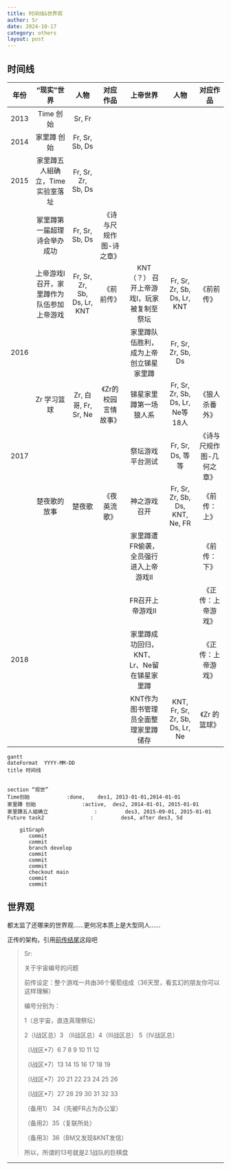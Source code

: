 ```yaml
---
title: 时间线&世界观
author: Sr
date: 2024-10-17
category: others
layout: post
---
```


## 时间线


|年份|“现实”世界|人物|对应作品|上帝世界|人物|对应作品|
|:-:|:-:|:-:|:-:|:-:|:-:|:-:|
|2013|Time 创始|Sr, Fr| | | | 
|2014|家里蹲 创始|Fr, Sr, Sb, Ds| | | | 
|2015|家里蹲五人組确立，Time 实验室落址|Fr, Sr, Zr, Sb, Ds| | | |
| |冢里蹲第一届超理诗会举办成功|Fr, Sr, Sb, Ds|《诗与尺规作图-诗之章》| | | 
| |上帝游戏I 召开，家里蹲作为队伍参加上帝游戏|Fr, Sr, Zr, Sb, Ds, Lr, KNT| 《前前传》|KNT（？） 召开上帝游戏I，玩家被复制至祭坛|Fr, Sr, Zr, Sb, Ds, Lr, KNT |《前前传》
|2016| | | |家里蹲队伍胜利，成为上帝创立锑星家里蹲|Fr, Sr, Zr, Sb, Ds| 
| |Zr 学习篮球|Zr, 白哥, Fr, Sr, Ne |《Zr的校园言情故事》|锑星家里蹲第一场狼人系|Fr, Sr, Zr, Sb, Ds, Lr, Ne等18人|《狼人杀番外》
|2017| | | |祭坛游戏平台测试|Fr, Sr, Ds, 等等|《诗与尺规作图-几何之章》
| |楚夜歌的放事|楚夜歌|《夜英流歌》|神之游戏召开|Fr, Sr, Zr, Sb, Ds, KNT, Ne, FR|《前传：上》
| | | | |家里蹲遭FR偷袭，全员强行进入上帝游戏II| |《前传：下》
| | | | |FR召开上帝游戏II| |《正传：上帝游戏》
|2018| | | |家里蹲成功回归，KNT、Lr、Ne留在锑星家里蹲| |《正传：上帝游戏》
| | | | |KNT作为图书管理员全面整理家里蹲储存|KNT, Fr, Sr, Zr, Sb, Ds, Lr, Ne|《Zr 的篮球》

```
gantt
dateFormat  YYYY-MM-DD
title 时间线


section “现世”
Time创始            :done,    des1, 2013-01-01,2014-01-01
家里蹲 创始               :active,  des2, 2014-01-01, 2015-01-01
家里蹲五人組确立               :         des3, 2015-09-01, 2015-01-01
Future task2               :         des4, after des3, 5d

```


```
    gitGraph
       commit
       commit
       branch develop
       commit
       commit
       commit
       checkout main
       commit
       commit

```

## 世界观

都太监了还哪来的世界观……更何况本质上是大型同人……

正传的架构，引用[前传结尾](https://h1su.github.io/long/2016-08-16-qianzhuanjiewei/)这段吧

>Sr: 
>
>关于宇宙编号的问题
>
>前传设定：整个游戏一共由36个葡萄组成（36天罡，看玄幻的朋友你可以这样理解）
>
>编号分别为：
>
>1（总宇宙，直连真理祭坛）
>
>2（I战区总）3 （II战区总）4（III战区总） 5（IV战区总）
>
>（I战区*7）6 7 8 9 10 11 12
>
>（I战区*7）13 14 15 16 17 18 19
>
>（I战区*7）20 21 22 23 24 25 26
>
>（I战区*7）27 28 29 30 31 32 33
>
>（备用1） 34（先被FR占为办公室）
>
>（备用2）35（复联所处）
>
>（备用3）36（BM又发现&KNT发信）
>
>所以，所谓的13号就是2.1战队的巨棋盘

---


